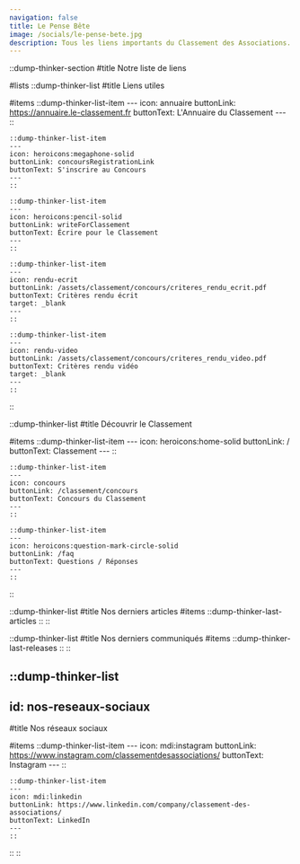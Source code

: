 ```yaml
---
navigation: false
title: Le Pense Bête
image: /socials/le-pense-bete.jpg
description: Tous les liens importants du Classement des Associations.
---
```


::dump-thinker-section
#title
Notre liste de liens

#lists
  ::dump-thinker-list
  #title
  Liens utiles

  #items
    ::dump-thinker-list-item
    ---
    icon: annuaire
    buttonLink: https://annuaire.le-classement.fr
    buttonText: L'Annuaire du Classement
    ---
    ::

    ::dump-thinker-list-item
    ---
    icon: heroicons:megaphone-solid
    buttonLink: concoursRegistrationLink
    buttonText: S'inscrire au Concours
    ---
    ::

    ::dump-thinker-list-item
    ---
    icon: heroicons:pencil-solid
    buttonLink: writeForClassement
    buttonText: Écrire pour le Classement
    ---
    ::

    ::dump-thinker-list-item
    ---
    icon: rendu-ecrit
    buttonLink: /assets/classement/concours/criteres_rendu_ecrit.pdf
    buttonText: Critères rendu écrit
    target: _blank
    ---
    ::

    ::dump-thinker-list-item
    ---
    icon: rendu-video
    buttonLink: /assets/classement/concours/criteres_rendu_video.pdf
    buttonText: Critères rendu vidéo
    target: _blank
    ---
    ::
  ::

  ::dump-thinker-list
  #title
  Découvrir le Classement

  #items
    ::dump-thinker-list-item
    ---
    icon: heroicons:home-solid
    buttonLink: /
    buttonText: Classement
    ---
    ::

    ::dump-thinker-list-item
    ---
    icon: concours
    buttonLink: /classement/concours
    buttonText: Concours du Classement
    ---
    ::

    ::dump-thinker-list-item
    ---
    icon: heroicons:question-mark-circle-solid
    buttonLink: /faq
    buttonText: Questions / Réponses
    ---
    ::
  ::

  ::dump-thinker-list
  #title
  Nos derniers articles
  #items
    ::dump-thinker-last-articles
    ::
  ::

  ::dump-thinker-list
  #title
  Nos derniers communiqués
  #items
    ::dump-thinker-last-releases
    ::
  ::

  ::dump-thinker-list
  ---
  id: nos-reseaux-sociaux
  ---
  #title
  Nos réseaux sociaux

  #items
    ::dump-thinker-list-item
    ---
    icon: mdi:instagram
    buttonLink: https://www.instagram.com/classementdesassociations/
    buttonText: Instagram
    ---
    ::

    ::dump-thinker-list-item
    ---
    icon: mdi:linkedin
    buttonLink: https://www.linkedin.com/company/classement-des-associations/
    buttonText: LinkedIn
    ---
    ::
  ::
::
